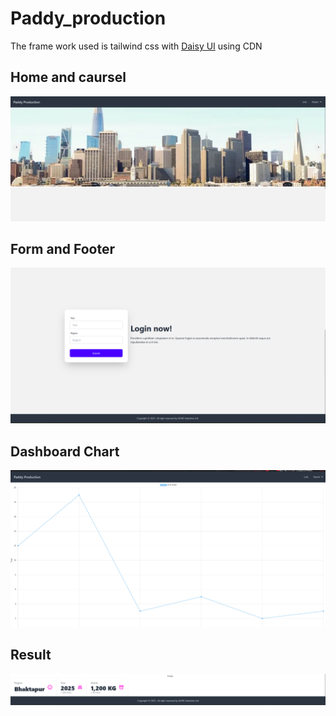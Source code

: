 # Paddy_production

The frame work used is tailwind css with [Daisy UI](https://daisyui.com/) using CDN

## Home and caursel
![](./Assets/Images/p1.png)

## Form and Footer
![](./Assets/Images/p2.png)

## Dashboard Chart
![](./Assets/Images/p3.png)

## Result
![](./Assets/Images/p4.png)